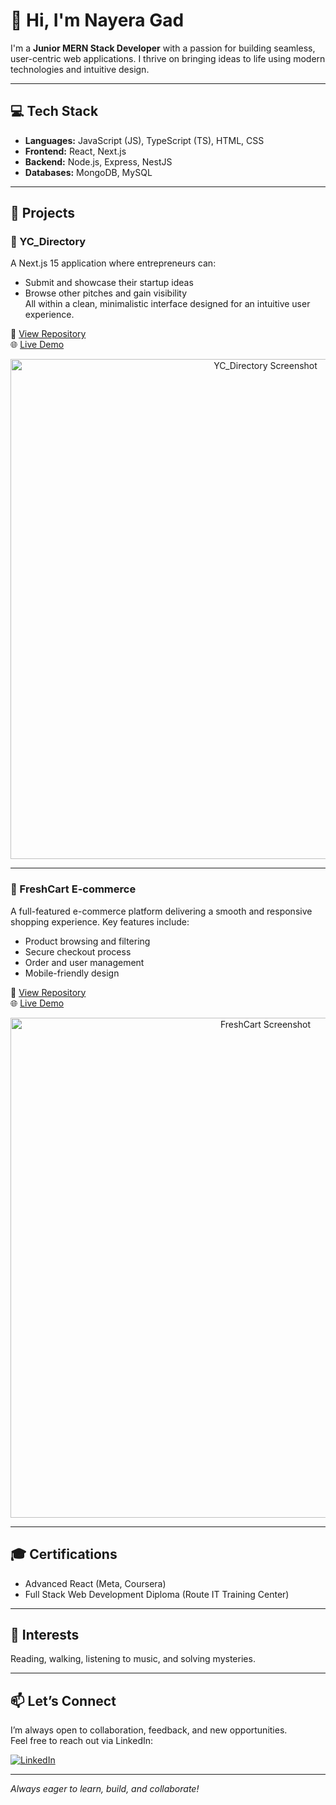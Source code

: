 # 👋 Hi, I'm Nayera Gad

I'm a **Junior MERN Stack Developer** with a passion for building seamless, user-centric web applications. I thrive on bringing ideas to life using modern technologies and intuitive design.

---

## 💻 Tech Stack

- **Languages:** JavaScript (JS), TypeScript (TS), HTML, CSS  
- **Frontend:** React, Next.js  
- **Backend:** Node.js, Express, NestJS  
- **Databases:** MongoDB, MySQL

---

## 🚀 Projects

### 📒 YC_Directory  
A Next.js 15 application where entrepreneurs can:  
- Submit and showcase their startup ideas  
- Browse other pitches and gain visibility  
All within a clean, minimalistic interface designed for an intuitive user experience.

🔗 [View Repository](https://github.com/NayeraGad/YC_Directory)  
🌐 [Live Demo](https://yc-directory-two-beige.vercel.app/)

<p align="center">
  <a href="https://yc-directory-two-beige.vercel.app/">
    <img src="https://res.cloudinary.com/dedqtpla9/image/upload/c_pad,w_800,h_450,ar_16:9/v1749759986/YC_Directory_guqh7b.png" alt="YC_Directory Screenshot" width="800">
  </a>
</p>

---

### 🛒 FreshCart E-commerce  
A full-featured e-commerce platform delivering a smooth and responsive shopping experience. Key features include:  
- Product browsing and filtering  
- Secure checkout process  
- Order and user management  
- Mobile-friendly design  

🔗 [View Repository](https://github.com/NayeraGad/e-commerce)  
🌐 [Live Demo](https://e-commerce-orcin-seven-43.vercel.app/)

<p align="center">
  <a href="https://e-commerce-orcin-seven-43.vercel.app/">
    <img src="https://res.cloudinary.com/dedqtpla9/image/upload/c_fill,w_800,h_450/v1749759651/FreshCart_hcddxs.png" alt="FreshCart Screenshot" width="800">
  </a>
</p>

---

## 🎓 Certifications

- Advanced React (Meta, Coursera)  
- Full Stack Web Development Diploma (Route IT Training Center)

---

## 🌱 Interests

Reading, walking, listening to music, and solving mysteries.

---

## 📫 Let’s Connect

I’m always open to collaboration, feedback, and new opportunities.  
Feel free to reach out via LinkedIn:

[![LinkedIn](https://img.shields.io/badge/LinkedIn-blue?style=flat&logo=linkedin)](https://www.linkedin.com/in/nayera-gad)

---

_Always eager to learn, build, and collaborate!_
